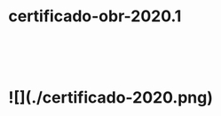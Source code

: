 # certificado-obr-2020.1
<h1>
<img scr="/certificado-2020.png" width="700px"/>
<h1/>
![](./certificado-2020.png)

